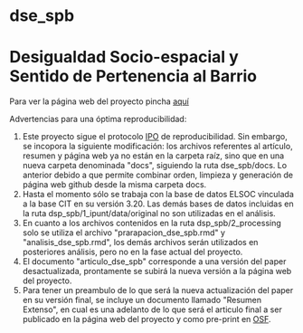 # dse_spb
# Desigualdad Socio-espacial y Sentido de Pertenencia al Barrio

Para ver la página web del proyecto pincha [aquí](https://cristobalortizvilches.github.io/dse_spb/) 

Advertencias para una óptima reproducibilidad:
1. Este proyecto sigue el protocolo [IPO](https://juancarloscastillo.github.io/ipo/index_es.html) de reproducibilidad. Sin embargo, se incopora la siguiente modificación: los archivos referentes al artículo, resumen y página web ya no están en la carpeta raíz, sino que en una nueva carpeta denominada "docs", siguiendo la ruta dse_spb/docs. Lo anterior debido a que permite combinar orden, limpieza y generación de página web github desde la misma carpeta docs.
2. Hasta el momento sólo se trabaja con la base de datos ELSOC vinculada a la base CIT en su versión 3.20. Las demás bases de datos incluidas en la ruta dsp_spb/1_ipunt/data/original no son utilizadas en el análisis.
3. En cuanto a los archivos contenidos en la ruta dsp_spb/2_processing solo se utiliza el archivo "prarapacion_dse_spb.rmd" y "analisis_dse_spb.rmd", los demás archivos serán utilizados en posteriores análisis, pero no en la fase actual del proyecto.
4. El documento "articulo_dse_spb" corresponde a una versión del paper desactualizada, prontamente se subirá la nueva versión a la página web del proyecto.
5. Para tener un preambulo de lo que será la nueva actualización del paper en su versión final, se incluye un documento llamado "Resumen Extenso", en cual es una adelanto de lo que será el articulo final a ser publicado en la página web del proyecto y como pre-print en [OSF](https://osf.io/3e48a/).

